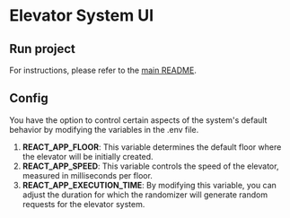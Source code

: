 # Elevator System UI

## Run project

For instructions, please refer to the [main README](../../README.md).

## Config

You have the option to control certain aspects of the system's default behavior by modifying the variables in the .env file.

1. **REACT_APP_FLOOR**: This variable determines the default floor where the elevator will be initially created.
2. **REACT_APP_SPEED**: This variable controls the speed of the elevator, measured in milliseconds per floor.
3. **REACT_APP_EXECUTION_TIME**: By modifying this variable, you can adjust the duration for which the randomizer will generate random requests for the elevator system.